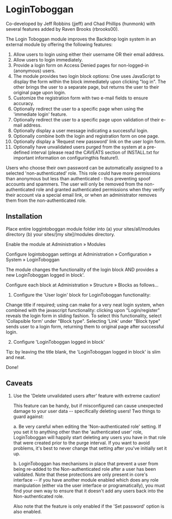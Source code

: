 # LoginToboggan

Co-developed by Jeff Robbins (jjeff) and Chad Phillips (hunmonk) with several
features added by Raven Brooks (rbrooks00).

The Login Toboggan module improves the Backdrop login system in an external
module by offering the following features:

   1. Allow users to login using either their username OR their email address.
   2. Allow users to login immediately.
   3. Provide a login form on Access Denied pages for non-logged-in
      (anonymous) users.
   4. The module provides two login block options: One uses JavaScript to
      display the form within the block immediately upon clicking "log in".
      The other brings the user to a separate page, but returns the user to
      their original page upon login.
   5. Customize the registration form with two e-mail fields to ensure
      accuracy.
   6. Optionally redirect the user to a specific page when using the
      'immediate login' feature.
   7. Optionally redirect the user to a specific page upon validation of their
      e-mail address.
   8. Optionally display a user message indicating a successful login.
   9. Optionally combine both the login and registration form on one page.
  10. Optionally display a 'Request new password' link on the user login form.
  11. Optionally have unvalidated users purged from the system at a pre-defined
      interval
      (please read the CAVEATS section of INSTALL.txt for important information
       on configuringthis feature!).

Users who choose their own password can be automatically assigned to a selected
'non-authenticated' role. This role could have more permissions than anonymous
but less than authenticated - thus preventing spoof accounts and spammers. The
user will only be removed from the non-authenticated role and granted
authenticated permissions when they verify their account via a special email
link, or when an administrator removes them from the non-authenticated role.

## Installation

Place entire loggintoboggan module folder into
  (a) your sites/all/modules directory
  (b) your sites/[my site]/modules directory.

Enable the module at Administration » Modules

Configure logintoboggan settings at
Administration » Configuration » System » LoginToboggan

The module changes the functionality of the login block AND provides a new
LoginToboggan logged in block'.

Configure each block at Administration » Structure » Blocks as follows...

1. Configure the 'User login' block for LoginToboggan functionality:

Change title if required; using <none> can make for a very neat login system,
when combined with the javascript functionality: clicking upon "Login/register"
reveals the login form in sliding fashion. To select this functionality, select
'Collapsible form' under "Block type". Selecting 'Link' under "Block type"
sends user to a login form, returning them to original page after successful
login.

2. Configure 'LoginToboggan logged in block'

Tip: by leaving the title blank, the 'LoginToboggan logged in block' is slim
and neat.

Done!

## Caveats

1. Use the 'Delete unvalidated users after' feature with extreme caution!

   This feature can be handy, but if misconfigured can cause unexpected damage
   to your user data -- specifically deleting users!  Two things to guard
   against:

     a. Be very careful when editing the 'Non-authenticated role' setting.
        If you set it to anything other than the 'authenticated user' role,
        LoginToboggan will happily start deleting any users you have in that
        role that were created prior to the purge interval. If you want to
        avoid problems, it's best to never change that setting after you've
        initially set it up.

     b. LoginToboggan has mechanisms in place that prevent a user from being
        re-added to the Non-authenticated role after a user has been validated.
        Note that these protections are only present in core's interface -- if
        you have another module enabled which does any role manipulation
        (either via the user interface or programatically), you must find your
        own way to ensure that it doesn't add any users back into the
        Non-authenticated role.

   Also note that the feature is only enabled if the 'Set password' option is
   also enabled.